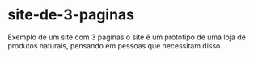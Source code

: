 # site-de-3-paginas
Exemplo de um site com 3 paginas
o site é um prototipo de uma loja de produtos naturais, pensando em pessoas que necessitam disso.
